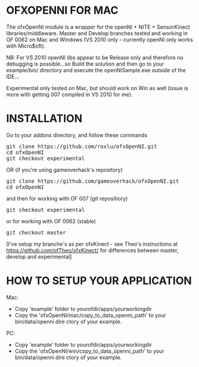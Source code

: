 OFXOPENNI FOR MAC
==================
The ofxOpenNI module is a wrapper for the openNI + NITE + SensorKinect 
libraries/middleware. Master and Develop branches tested and working in OF 0062 on Mac and Windows (VS 2010 only - currently openNI only works with Micro$oft).


NB: For VS 2010 openNI libs appear to be Release only and therefore no debugging is possible...so Build the solution and then go to your example/bin/ directory and execute the openNiSample.exe outside of the IDE...

Experimental only tested on Mac, but should work on Win as well (issue is more with getting 007 compiled in VS 2010 for me).

INSTALLATION
============
Go to your addons directory, and follow these commands

<pre>
git clone https://github.com/roxlu/ofxOpenNI.git
cd ofxOpenNI
git checkout experimental
</pre>

OR (if you're using gameoverhack's repository)

<pre>
git clone https://github.com/gameoverhack/ofxOpenNI.git
cd ofxOpenNI
</pre>

and then for working with OF 007 (git repositiory)

<pre>
git checkout experimental
</pre>

or for working with OF 0062 (stable)

<pre>
git checkout master
</pre>

[I've setup my branche's as per ofxKinect - see Theo's instructions
at https://github.com/ofTheo/ofxKinect/ for differences between master, develop and experimental]

HOW TO SETUP YOUR APPLICATION
==============================

Mac:

- Copy 'example' folder to yourofdir/apps/yourworkingdir
- Copy the 'ofxOpenNI/mac/copy_to_data_openni_path' to your bin/data/openni dire
ctory of your example.

PC:

- Copy 'example' folder to yourofdir/apps/yourworkingdir
- Copy the 'ofxOpenNI/win/copy_to_data_openni_path' to your bin/data/openni dire
ctory of your example.
